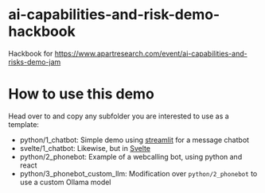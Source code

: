 # ai-capabilities-and-risk-demo-hackbook
Hackbook for https://www.apartresearch.com/event/ai-capabilities-and-risks-demo-jam

# How to use this demo
Head over to and copy any subfolder you are interested to use as a template:

- python/1_chatbot: Simple demo using [streamlit](https://streamlit.io/) for a message chatbot
- svelte/1_chatbot: Likewise, but in [Svelte](https://svelte.dev/)
- python/2_phonebot: Example of a webcalling bot, using python and react
- python/3_phonebot_custom_llm: Modification over `python/2_phonebot` to use a custom Ollama model
